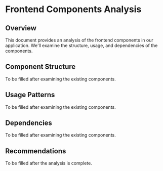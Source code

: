 # Frontend Components Analysis

## Overview
This document provides an analysis of the frontend components in our application. We'll examine the structure, usage, and dependencies of the components.

## Component Structure
To be filled after examining the existing components.

## Usage Patterns
To be filled after examining the existing components.

## Dependencies
To be filled after examining the existing components.

## Recommendations
To be filled after the analysis is complete.